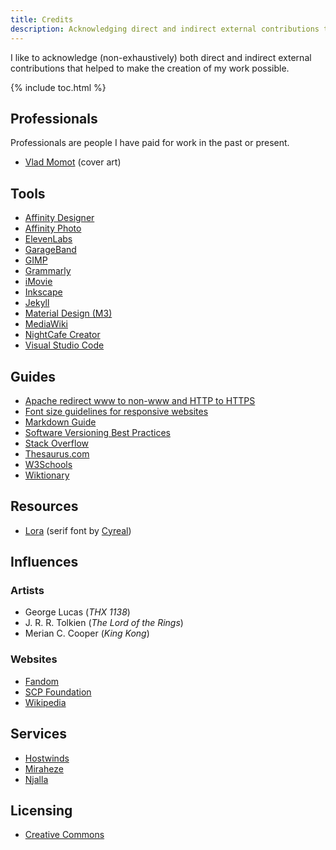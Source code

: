 ```yaml
---
title: Credits
description: Acknowledging direct and indirect external contributions that helped to make my work possible.
---
```


I like to acknowledge (non-exhaustively) both direct and indirect external contributions that helped to make the creation of my work possible.

{% include toc.html %}

## Professionals
Professionals are people I have paid for work in the past or present.
- <a href="https://vladmomotart.tumblr.com/" target="_blank">Vlad Momot</a> (cover art)

## Tools
- <a href="https://affinity.serif.com/designer/" target="_blank">Affinity Designer</a>
- <a href="https://affinity.serif.com/photo/" target="_blank">Affinity Photo</a>
- <a href="https://elevenlabs.io/" target="_blank">ElevenLabs</a>
- <a href="https://www.apple.com/mac/garageband/" target="_blank">GarageBand</a>
- <a href="https://www.gimp.org/" target="_blank">GIMP</a>
- <a href="http://grammarly.com/" target="_blank">Grammarly</a>
- <a href="https://www.apple.com/mac/garageband/" target="_blank">iMovie</a>
- <a href="https://inkscape.org/" target="_blank">Inkscape</a>
- <a href="https://jekyllrb.com/" target="_blank">Jekyll</a>
- <a href="https://m3.material.io/" target="_blank">Material Design (M3)</a>
- <a href="https://www.mediawiki.org/" target="_blank">MediaWiki</a>
- <a href="https://creator.nightcafe.studio/" target="_blank">NightCafe Creator</a>
- <a href="https://code.visualstudio.com/" target="_blank">Visual Studio Code</a>

## Guides
- <a href="https://simonecarletti.com/blog/2016/08/redirect-domain-http-https-www-apache/" target="_blank">Apache redirect www to non-www and HTTP to HTTPS</a>
- <a href="https://www.editorx.com/shaping-design/article/font-size" target="_blank">Font size guidelines for responsive websites</a>
- <a href="https://www.markdownguide.org/" target="_blank">Markdown Guide</a>
- <a href="https://cpl.thalesgroup.com/software-monetization/software-versioning-basics" target="_blank">Software Versioning Best Practices</a>
- <a href="https://stackoverflow.com/" target="_blank">Stack Overflow</a>
- <a href="https://www.thesaurus.com/" target="_blank">Thesaurus.com</a>
- <a href="https://www.w3schools.com/" target="_blank">W3Schools</a>
- <a href="https://wiktionary.org/" target="_blank">Wiktionary</a>

## Resources
- <a href="http://cyreal.org/fonts/lora/" target="_blank">Lora</a> (serif font by <a href="http://cyreal.org/" target="_blank">Cyreal</a>)

## Influences
### Artists
- George Lucas (*THX 1138*)
- J. R. R. Tolkien (*The Lord of the Rings*)
- Merian C. Cooper (*King Kong*)

### Websites
- <a href="https://fandom.com/" target="_blank">Fandom</a>
- <a href="https://scp-wiki.wikidot.com/" target="_blank">SCP Foundation</a>
- <a href="https://www.wikipedia.org/" target="_blank">Wikipedia</a>

## Services
- <a href="https://www.hostwinds.com/" target="_blank">Hostwinds</a>
- <a href="https://miraheze.org/" target="_blank">Miraheze</a>
- <a href="https://njal.la/" target="_blank">Njalla</a>

## Licensing
- <a href="https://creativecommons.org/" target="_blank">Creative Commons</a>